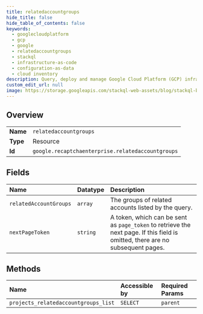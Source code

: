 ```yaml
---
title: relatedaccountgroups
hide_title: false
hide_table_of_contents: false
keywords:
  - googlecloudplatform
  - gcp
  - google
  - relatedaccountgroups
  - stackql
  - infrastructure-as-code
  - configuration-as-data
  - cloud inventory
description: Query, deploy and manage Google Cloud Platform (GCP) infrastructure and resources using SQL
custom_edit_url: null
image: https://storage.googleapis.com/stackql-web-assets/blog/stackql-blog-post-featured-image.png
---
```

  
    

## Overview
<table><tbody>
<tr><td><b>Name</b></td><td><code>relatedaccountgroups</code></td></tr>
<tr><td><b>Type</b></td><td>Resource</td></tr>
<tr><td><b>Id</b></td><td><code>google.recaptchaenterprise.relatedaccountgroups</code></td></tr>
</tbody></table>

## Fields
| Name | Datatype | Description |
|:-----|:---------|:------------|
| `relatedAccountGroups` | `array` | The groups of related accounts listed by the query. |
| `nextPageToken` | `string` | A token, which can be sent as `page_token` to retrieve the next page. If this field is omitted, there are no subsequent pages. |
## Methods
| Name | Accessible by | Required Params |
|:-----|:--------------|:----------------|
| `projects_relatedaccountgroups_list` | `SELECT` | `parent` |
